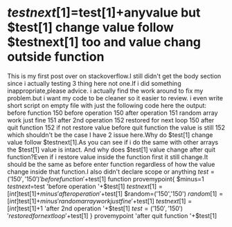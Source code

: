 
# $testnext[1]=$test[1]+anyvalue but $test[1] change value follow $testnext[1] too and value chang outside function

This is my first post over on stackoverflow.I still didn't get the body section since i actually testing 3 thing here not one.If i did something inappropriate,please advice.
i actually find the work around to fix my problem.but i want my code to be cleaner so it easier to review.
i even write short script on empty file with just the following code
here the output:
before function 150
before operation 150
after operation 151
random array work just fine 151
after 2nd operation 152
restored for next loop 150
after quit function 152
if not restore value before quit function the value is still 152 which shouldn't be the case
I have 2 issue here.Why do $test[1] change value follow $testnext[1].As you can see if i do the same with other arrays the $test[1] value is intact.
And why does $test[1] value change after quit function?Even if i restore value inside the function first it still change.It should be the same as before enter function regardless of how the value change inside that function.I also didn't declare scope or anything
$test=('150','150')
'before function '+$test[1]
function provemypoint{
    $minus=1
    $testnext=$test
    'before operation '+$test[1]
    $testnext[1]=[int]$test[1]+$minus
    'after operation '+$test[1]
    $random=('150','150')
    $random[1]=[int]$test[1]+$minus
    'random array work just fine '+$test[1]
    $testnext[1]=[int]$test[1]+1
    'after 2nd operation '+$test[1]
    $test=('150','150')
    'restored for next loop '+$test[1]
}
provemypoint
'after quit function '+$test[1]


        